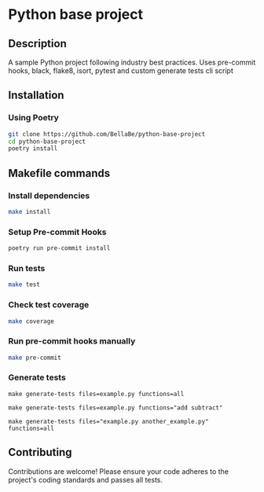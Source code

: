 # Python base project

## Description

A sample Python project following industry best practices.
Uses pre-commit hooks, black, flake8, isort, pytest and custom generate tests cli script

## Installation

### Using Poetry

```bash
git clone https://github.com/BellaBe/python-base-project
cd python-base-project
poetry install
```

## Makefile commands

### Install dependencies
```bash
make install
```
### Setup Pre-commit Hooks
```bash
poetry run pre-commit install
```


### Run tests
```bash
make test
```

### Check test coverage
```bash
make coverage
```

### Run pre-commit hooks manually
```bash
make pre-commit
```

### Generate tests
```
make generate-tests files=example.py functions=all

make generate-tests files=example.py functions="add subtract"

make generate-tests files="example.py another_example.py" functions=all
```

## Contributing

Contributions are welcome! Please ensure your code adheres to the project's coding standards and passes all tests.
